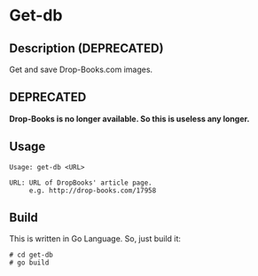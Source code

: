 # Get-db

## Description (DEPRECATED)

Get and save Drop-Books.com images.

## DEPRECATED

**Drop-Books is no longer available. So this is useless any longer.**

## Usage

    Usage: get-db <URL>

    URL: URL of DropBooks' article page.
         e.g. http://drop-books.com/17958

## Build

This is written in Go Language. So, just build it:

    # cd get-db
    # go build
